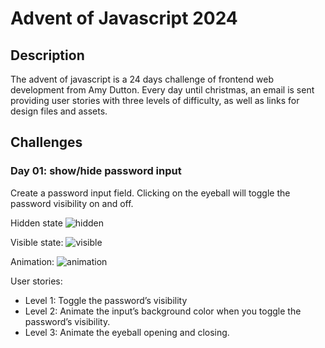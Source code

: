 # Advent of Javascript 2024

## Description

The advent of javascript is a 24 days challenge of frontend web development from Amy Dutton.
Every day until christmas, an email is sent providing user stories with three levels of difficulty, as well as links for design files and assets.

## Challenges

### Day 01: show/hide password input

Create a password input field. Clicking on the eyeball will toggle the password visibility on and off.

Hidden state
![hidden](./public/img/day01_hidden.jpg)

Visible state:
![visible](./public/img/day01_visible.jpg)

Animation:
![animation](./public/img/day01_animation.gif)

User stories:

- Level 1: Toggle the password’s visibility
- Level 2: Animate the input’s background color when you toggle the password’s visibility.
- Level 3: Animate the eyeball opening and closing.
